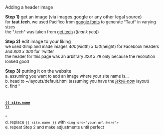 Adding a header image

**Step 1)** get an image (via images.google or any other legal source)<br>
<font size="2">for **taut.tech**, we used Pacifico from [google fonts](https://fonts.google.com/?sort=alpha) to generate "Taut" in varying sizes<br>
the ".tech" was taken from [get.tech](get.tech) ((*thank you*))</font>

**Step 2)** edit image to your liking<br>
<font size="2">we used Gimp and made images *400*(width) *x 150*(height) for Facebook headers and *800 x 300* for Twitter<br>
the header for this page was an arbitrary *328 x 79* only because the resolution looked good</font>

**Step 3)** putting it on the website<br>
<font size="2">a. assuming you want to add an image where your site name is...<br>
b. head to ~/layouts/default.html (assuming you have the *[jekyll-now](https://github.com/barryclark/jekyll-now)* layout)<br>
c. find "<code><h1 class="site-name"><a href="{{ site.baseurl }}/">{{ site.name }}</a></h1></code>"<br>
d. replace ```{{ site.name }}``` with ```<img src="your-url-here">```<br>
e. repeat Step 2 and make adjustments until perfect</font>
